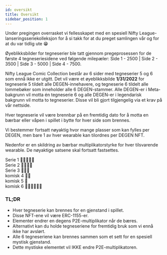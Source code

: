 ```yaml
---
id: oversikt
title: Oversikt
sidebar_position: 1
---
```


Under pregingen overrasket vi fellesskapet med en spesiell Nifty League-lanseringsseriekolleksjon for å si takk for at du preget samlingen vår og for at du var tidlig ute 😁

Øyeblikksbilder for tegneserier ble tatt gjennom pregeprosessen for de første 4 tegneseriesidene ved følgende milepæler: Side 1 - 2500 | Side 2 - 3500 | Side 3 - 5000 | Side 4 - 7500.

Nifty League Comic Collection består av 6 sider med tegneserier 5 og 6 som ennå ikke er utgitt. Det vil være et øyeblikksbilde **1/31/2022** for tegneserie 5 tildelt alle DEGEN-innehavere, og tegneserie 6 tildelt alle lommebøker som inneholder alle 6 DEGEN-stammer. Alle DEGEN-er i Meta-bakgrunn vil motta én tegneserie 6 og alle DEGEN-er i legendarisk bakgrunn vil motta to tegneserier. Disse vil bli gjort tilgjengelig via et krav på vår nettside.

Hver tegneserie vil være brennbar på en fremtidig dato for å motta en bærbar eller våpen i spillet i bytte for hver side som brennes.

Vi bestemmer fortsatt nøyaktig hvor mange plasser som kan fylles per DEGEN, men bare 1 av hver wearable kan tilordnes per DEGEN NFT.

Nedenfor er en skildring av bærbar multiplikatorstyrke for hver tilsvarende wearable. De nøyaktige satsene skal fortsatt fastsettes.

Serie 1 💪💪💪💪💪  
Serie 2 💪💪💪💪  
Serie 3 💪💪💪  
komisk 4 💪💪  
komisk 5 💪  
komisk 6 💪💪💪💪💪💪

### TL;DR

- Hver tegneserie kan brennes for en gjenstand i spillet.
- Disse NFT-ene vil være ERC-1155-er.
- Elementer endrer en degens P2E-multiplikator når de bæres.
- Alternativt kan du holde tegneseriene for fremtidig bruk som vi ennå ikke har avslørt.
- Alle 6 tegneseriene kan brennes sammen som et sett for en spesiell mystisk gjenstand.
- Dette mystiske elementet vil IKKE endre P2E-multiplikatoren.
